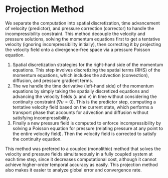 # Projection Method
We separate the computation into spatial discretization, time advancement of velocity (predictor), and pressure correction (corrector) to handle the incompressibility constraint.
This method decouple the velocity and pressure solutions, solving the momentum equations first to get a tentative velocity (ignoring incompressibility initially), then correcting it by projecting the velocity field onto a divergence-free space via a pressure Poisson equation.

1. Spatial discretization strategies for the right-hand side of the momentum equations. This step involves discretizing the spatial terms (RHS) of the momentum equations, which includes the advection (convection), diffusion, and pressure gradient terms.
2. The we handle the time derivative (left-hand side) of the momentum equations by simply taking the spatially discretized equations and advancing the velocity fields (u and v) in time without considering the continuity constraint ($\nabla u=0$). This is the predictor step, computing a tentative velocity field based on the current state, which performs a transport phase that accounts for advection and diffusion without satisfying incompressibility.
3. Finally a new pressure field is computed to enforce incompressibility by solving a Poisson equation for pressure (relating pressure at any point to the entire velocity field). Then the velocity field is corrected to satisfy the continuity equation.

This method was prefered to a coupled (monolithic) method that solves the velocity and pressure fields simultaneously in a fully coupled system at each time step, since it decreases computational cost, although it cannot achieve higher-order temporal accuracy as easily.
This projection method also makes it easier to analyze global error and convergence rate.
